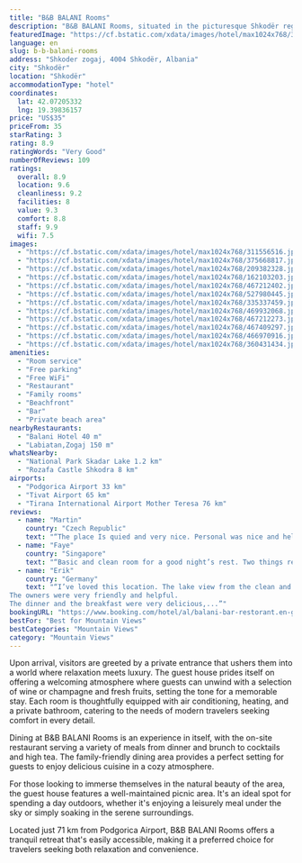```yaml
---
title: "B&B BALANI Rooms"
description: "B&B BALANI Rooms, situated in the picturesque Shkodër region of Shkoder County, presents a unique blend of comfort and scenic beauty with its mountain-view balconies."
featuredImage: "https://cf.bstatic.com/xdata/images/hotel/max1024x768/311556516.jpg?k=251aebc37bc0b51622076d72fefdff7c86ce208baac87b235350c91b78933d66&o=&hp=1"
language: en
slug: b-b-balani-rooms
address: "Shkoder zogaj, 4004 Shkodër, Albania"
city: "Shkodër"
location: "Shkodër"
accommodationType: "hotel"
coordinates:
  lat: 42.07205332
  lng: 19.39836157
price: "US$35"
priceFrom: 35
starRating: 3
rating: 8.9
ratingWords: "Very Good"
numberOfReviews: 109
ratings:
  overall: 8.9
  location: 9.6
  cleanliness: 9.2
  facilities: 8
  value: 9.3
  comfort: 8.8
  staff: 9.9
  wifi: 7.5
images:
  - "https://cf.bstatic.com/xdata/images/hotel/max1024x768/311556516.jpg?k=251aebc37bc0b51622076d72fefdff7c86ce208baac87b235350c91b78933d66&o=&hp=1"
  - "https://cf.bstatic.com/xdata/images/hotel/max1024x768/375668817.jpg?k=23c550348a7855f17e94d3800d58a8f413df32b3146e14e339e4c139be9d1d23&o=&hp=1"
  - "https://cf.bstatic.com/xdata/images/hotel/max1024x768/209382328.jpg?k=9c2b4fa3307616af1848557481cb9965e120442c1467531384ae41af292a65e6&o=&hp=1"
  - "https://cf.bstatic.com/xdata/images/hotel/max1024x768/162103203.jpg?k=c4a9213ccb00e2117cf066901eb7f00bc59d2c9ca3f5b841cbad9dc7dd888dcf&o=&hp=1"
  - "https://cf.bstatic.com/xdata/images/hotel/max1024x768/467212402.jpg?k=024217c7aedcbdc2438b6cd88d9fd13b6573cf6309d511a9e927c3355c02f007&o=&hp=1"
  - "https://cf.bstatic.com/xdata/images/hotel/max1024x768/527980445.jpg?k=c28b53d90c42b8602f7e9bf46d0cb72fa1ef82daacb974acd24d2c66b65860aa&o=&hp=1"
  - "https://cf.bstatic.com/xdata/images/hotel/max1024x768/335337459.jpg?k=45fc10e75ca9bb1ce880a684b4ae8bb22922d463f470ecbeb4bda41328882a17&o=&hp=1"
  - "https://cf.bstatic.com/xdata/images/hotel/max1024x768/469932068.jpg?k=fadca145730dcf290c4606cc9a62b8fc3439a0aed5689bc1391e568cddd829a9&o=&hp=1"
  - "https://cf.bstatic.com/xdata/images/hotel/max1024x768/467212273.jpg?k=144420f80dada785779d43dfeb4f6b4bb8b286e06a90450fe841df5d7d354a84&o=&hp=1"
  - "https://cf.bstatic.com/xdata/images/hotel/max1024x768/467409297.jpg?k=e1810219b02a40e9e0da67219d2d5b67feba19923bf6a39cbfcf55d9de430a84&o=&hp=1"
  - "https://cf.bstatic.com/xdata/images/hotel/max1024x768/466970916.jpg?k=a40c4ee506eb3281bc7f2c9243d52acb5df9a199c8a712aa0d8240d13da64bd9&o=&hp=1"
  - "https://cf.bstatic.com/xdata/images/hotel/max1024x768/360431434.jpg?k=6f7f483e17bfbc5a9d0f786c688bf6249a35e310234498453c7a12450b6fe2e4&o=&hp=1"
amenities:
  - "Room service"
  - "Free parking"
  - "Free WiFi"
  - "Restaurant"
  - "Family rooms"
  - "Beachfront"
  - "Bar"
  - "Private beach area"
nearbyRestaurants:
  - "Balani Hotel 40 m"
  - "Labiatan,Zogaj 150 m"
whatsNearby:
  - "National Park Skadar Lake 1.2 km"
  - "Rozafa Castle Shkodra 8 km"
airports:
  - "Podgorica Airport 33 km"
  - "Tivat Airport 65 km"
  - "Tirana International Airport Mother Teresa 76 km"
reviews:
  - name: "Martin"
    country: "Czech Republic"
    text: "“The place Is quied and very nice. Personal was nice and helpful. The rooms are not equiped for selfcatering but it Is possible to ask owner And he Is able to bring everything.”"
  - name: "Faye"
    country: "Singapore"
    text: "“Basic and clean room for a good night’s rest. Two things really stood out that made us fall in love with this place. 1) the B&B is a bit of a drive on a narrow road along the lake but it’s a scenic drive nevertheless. More importantly, the...”"
  - name: "Erik"
    country: "Germany"
    text: "“I’ve loved this location. The lake view from the clean and comfortable rooms is awesome. It’s an unique place at the end of the street - silence pure.
The owners were very friendly and helpful.
The dinner and the breakfast were very delicious,...”"
bookingURL: "https://www.booking.com/hotel/al/balani-bar-restorant.en-gb.html?aid=8035640"
bestFor: "Best for Mountain Views"
bestCategories: "Mountain Views"
category: "Mountain Views"
---
```


Upon arrival, visitors are greeted by a private entrance that ushers them into a world where relaxation meets luxury. The guest house prides itself on offering a welcoming atmosphere where guests can unwind with a selection of wine or champagne and fresh fruits, setting the tone for a memorable stay. Each room is thoughtfully equipped with air conditioning, heating, and a private bathroom, catering to the needs of modern travelers seeking comfort in every detail.

Dining at B&B BALANI Rooms is an experience in itself, with the on-site restaurant serving a variety of meals from dinner and brunch to cocktails and high tea. The family-friendly dining area provides a perfect setting for guests to enjoy delicious cuisine in a cozy atmosphere.

For those looking to immerse themselves in the natural beauty of the area, the guest house features a well-maintained picnic area. It's an ideal spot for spending a day outdoors, whether it's enjoying a leisurely meal under the sky or simply soaking in the serene surroundings.

Located just 71 km from Podgorica Airport, B&B BALANI Rooms offers a tranquil retreat that's easily accessible, making it a preferred choice for travelers seeking both relaxation and convenience.